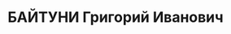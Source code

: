 ---
title: БАЙТУНИ Григорий Иванович
description: '1889 г.р., урож .г.Мерзифон, Турция, армянин, соц.положение сын ремесленника,
  проживал в г.Краснодаре, член ВКП(б), образование высшее, секретарь райкома ВКП(б.
  Волошинского района.

  Арестован 17.02.1937 г. УНКВД по АЧК г.Краснодара за участие в контрреволюционной
  троцкистской, террористической организации.

  Осуждён 14.12.1937 г. ВК Верховного суда СССР по ст.ст.58-7-3-11 УК РСФСР к расстрелу.
  Приговор приведён в исполнение 14.12.1937 г. в г.Ростове-на-Дону. 05.09.1957 г.
  ВК Верховного суда СССР дело в отношении Байтуни Г.И. производством прекращено,
  за отсутствием состава преступления .'
---